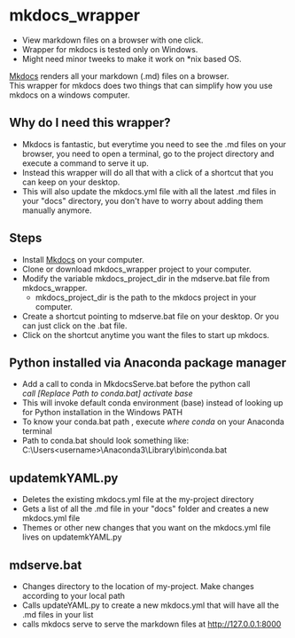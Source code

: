 # mkdocs_wrapper
- View markdown files on a browser with one click. 
- Wrapper for mkdocs is tested only on Windows. 
- Might need minor tweeks to make it work on \*nix based OS.

[Mkdocs](https://www.mkdocs.org/) renders all your markdown (.md) files on a browser.   
This wrapper for mkdocs does two things that can simplify how you use mkdocs on a windows computer.

## Why do I need this wrapper?

- Mkdocs is fantastic, but everytime you need to see the .md files on your browser, you need to open a terminal,
  go to the project directory and execute a command to serve it up.   
- Instead this wrapper will do all that with a click of a shortcut that you can keep on your desktop.  
- This will also update the mkdocs.yml file with all the latest .md files
  in your "docs" directory, you don't have to worry about adding them manually anymore. 

## Steps

- Install [Mkdocs](https://www.mkdocs.org/) on your computer.
- Clone or download mkdocs_wrapper project to your computer.
- Modify the variable mkdocs_project_dir in the mdserve.bat file from mkdocs_wrapper.
  + mkdocs_project_dir is the path to the mkdocs project in your computer.
- Create a shortcut pointing to mdserve.bat file on your desktop. Or you can just click on the .bat file.
- Click on the shortcut anytime you want the files to start up mkdocs.

## Python installed via Anaconda package manager

- Add a call to conda in MkdocsServe.bat before the python call  
     *call [Replace Path to conda.bat] activate base*
- This will invoke default conda environment (base) instead of looking up for Python installation in the Windows PATH
- To know your conda.bat path ,  execute *where conda* on your Anaconda terminal
- Path to conda.bat should look something like:  
  C:\Users\<username>\Anaconda3\Library\bin\conda.bat 

## updatemkYAML.py

- Deletes the existing mkdocs.yml file at the my-project directory
- Gets a list of all the .md file in your "docs" folder and creates a new mkdocs.yml file
- Themes or other new changes that you want on the mkdocs.yml file lives on updatemkYAML.py

## mdserve.bat

- Changes directory to the location of my-project. Make changes according to your local path
- Calls updateYAML.py to create a new mkdocs.yml that will have all the .md files in your list
- calls mkdocs serve to serve the markdown files at http://127.0.0.1:8000
